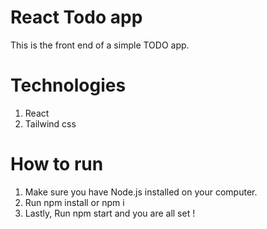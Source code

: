 # React Todo app
 This is the front end of a simple TODO app.

# Technologies
 1. React
 2. Tailwind css

# How to run
1. Make sure you have Node.js installed on your computer.
2. Run npm install or npm i
3. Lastly, Run npm start and you are all set !

